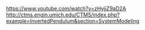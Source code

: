 
https://www.youtube.com/watch?v=zHyjjZ9aD2A
http://ctms.engin.umich.edu/CTMS/index.php?example=InvertedPendulum&section=SystemModeling
